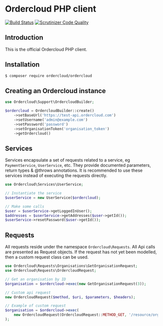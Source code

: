 # Ordercloud PHP client
[![Build Status](https://travis-ci.org/ordercloud/ordercloud-php.svg?branch=0.3)](https://travis-ci.org/ordercloud/ordercloud-php) [![Scrutinizer Code Quality](https://scrutinizer-ci.com/g/ordercloud/ordercloud-php/badges/quality-score.png)](https://scrutinizer-ci.com/g/ordercloud/ordercloud-php/)

## Introduction
This is the official Ordercloud PHP client.

## Installation
```sh
$ composer require ordercloud/ordercloud
```

## Creating an Ordercloud instance
```php
use Ordercloud\Support\OrdercloudBuilder;

$ordercloud = OrdercloudBuilder::create()
    ->setBaseUrl('https://test-api.ordercloud.com')
    ->setUsername('admin@example.com')
    ->setPassword('password')
    ->setOrganisationToken('organisation_token')
    ->getOrdercloud()
```

## Services
Services encapsulate a set of requests related to a service, eg `PaymentService`, `UserService`, etc.
They provide documented parameters, return types & @throws annotations. 
It is recommended to use these services instead of executing the requests directly.
```php
use Ordercloud\Services\UserService;

// Instantiate the service
$userService = new UserService($ordercloud);

// Make some calls
$user = $userService->getLoggedInUser();
$addresses = $userService->getAddresses($user->getId());
$userService->resetPassword($user->getId());
```

## Requests
All requests reside under the namespace `Ordercloud\Requests`.
All Api calls are presented as Request objects. If the request has not yet been modelled, then a custom request class can be used.
```php
use Ordercloud\Requests\Organisations\GetOrganisationRequest;
use Ordercloud\Requests\OrdercloudRequest;

// Get an organisation by ID
$organisation = $ordercloud->exec(new GetOrganisationRequest(3));

// Custom api request
new OrdercloudRequest($method, $uri, $parameters, $headers);

// Example of custom request
$organisation = $ordercloud->exec(
    new OrdercloudRequest(OrdercloudRequest::METHOD_GET, '/resource/organisations/3')
);
```
